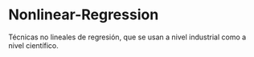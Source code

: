 # Nonlinear-Regression
Técnicas no lineales de regresión, que se usan a nivel industrial como a nivel científico.

